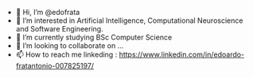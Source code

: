 - 👋 Hi, I’m @edofrata
- 👀 I’m interested in Artificial Intelligence, Computational Neuroscience and Software Engineering.
- 🌱 I’m currently studying BSc Computer Science
- 💞️ I’m looking to collaborate on ...
- 📫 How to reach me linkeding : https://www.linkedin.com/in/edoardo-fratantonio-007825197/

<!---
edofrata/edofrata is a ✨ special ✨ repository because its `README.md` (this file) appears on your GitHub profile.
You can click the Preview link to take a look at your changes.
--->
